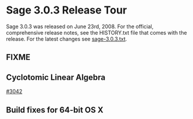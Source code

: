 

# Sage 3.0.3 Release Tour

Sage 3.0.3 was released on June 23rd, 2008. For the official, comprehensive release notes, see the HISTORY.txt file that comes with the release. For the latest changes see <a class="http" href="http://sagemath.org/src/announce/sage-3.0.3.txt">sage-3.0.3.txt</a>. 


## FIXME


## Cyclotomic Linear Algebra

<a class="https" href="https://trac.sagemath.org/ticket/3042">#3042</a> 


## Build fixes for 64-bit OS X
